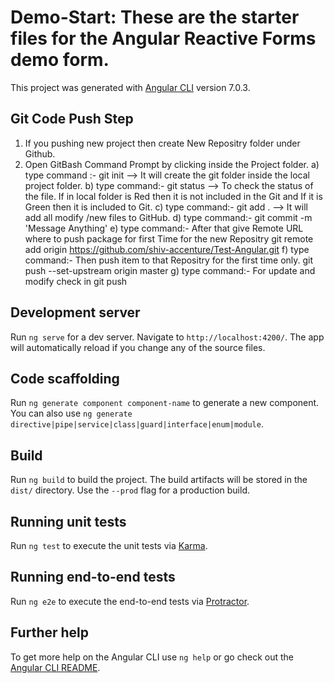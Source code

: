 # Demo-Start: These are the starter files for the Angular Reactive Forms demo form.

This project was generated with [Angular CLI](https://github.com/angular/angular-cli) version 7.0.3.

## Git Code Push Step
1) If you pushing new project then create New Repositry folder under Github.
2) Open GitBash Command Prompt by clicking inside the Project folder.
	a) type command :- git init --> It will create the git folder inside the local project folder.
	b) type command:- git status --> To check the status of the file. If in local folder is Red then it is not included in the Git 
									and If it is Green then it is included to Git.
	c) type command:- git add . --> It will add all modify /new files to GitHub.
	d) type command:- git commit -m 'Message Anything'
	e) type command:- After that give Remote URL where to push package for first Time for the new Repositry
						git remote add origin https://github.com/shiv-accenture/Test-Angular.git
	f) type command:- Then push item to that Repositry for the first time only.
						git push --set-upstream origin master
	g) type command:- For update and modify check in
						git push

## Development server

Run `ng serve` for a dev server. Navigate to `http://localhost:4200/`. The app will automatically reload if you change any of the source files.

## Code scaffolding

Run `ng generate component component-name` to generate a new component. You can also use `ng generate directive|pipe|service|class|guard|interface|enum|module`.

## Build

Run `ng build` to build the project. The build artifacts will be stored in the `dist/` directory. Use the `--prod` flag for a production build.

## Running unit tests

Run `ng test` to execute the unit tests via [Karma](https://karma-runner.github.io).

## Running end-to-end tests

Run `ng e2e` to execute the end-to-end tests via [Protractor](http://www.protractortest.org/).

## Further help

To get more help on the Angular CLI use `ng help` or go check out the [Angular CLI README](https://github.com/angular/angular-cli/blob/master/README.md).
